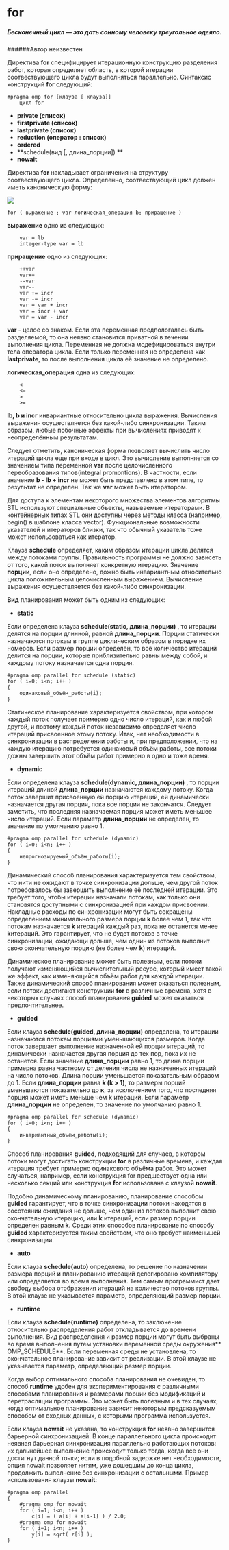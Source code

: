 # for

##### **Бесконечный цикл — это дать сонному человеку треугольное одеяло.**
######Автор неизвестен


Директива **for** специфицирует итерационную конструкцию разделения работ, которая определяет область, в которой итерации соотвествующего цикла будут выполняться параллельно. Синтаксис конструкций **for** следующий:

```
#pragma omp for [клауза [ клауза]]
    цикл for
```
* **private (список)**   
* **firstprivate (список)**  
* **lastprivate (список)**
* **reduction (оператор : список)**
* **ordered**
* **schedule(вид [, длина_порции]) **
* **nowait**

Директива **for** накладывает ограничения на структуру соотвествующего цикла. Определенно, соотвествующий цикл должен иметь каноническую форму:

![](xButl.png)
```
for ( выражение ; var логическая_операция b; приращение )
```
**выражение** одно из следующих:
```
    var = lb
    integer-type var = lb
```
**приращение** одно из следующих:
```
    ++var
    var++
    --var
    var--
    var += incr
    var -= incr
    var = var + incr
    var = incr + var
    var = var - incr 
```
**var** - целое со знаком. Если эта переменная предпологалась быть разделяемой, то она неявно становится приватной в течении выполнения цикла. Переменная не должна модефицироваться внутри тела оператора цикла. Если только переменная не определена как **lastprivate**, то после выполнения цикла её значение не определено.  

**логическая_операция** одна из следующих:
```
    <
    <=
    >
    >=
```
**lb, b и incr** инвариантные относительно цикла выражения. Вычисления выражения осуществляется без какой-либо синхронизации. Таким образом, любые побочные эффекты при вычислениях приводят к неопределённым результатам.

Следует отметить, каноническая форма позволяет вычислить число итераций цикла еще при входе в цикл. Это вычисление выполняется со значением типа переменной **var** после целочисленного переобразования типов(integral promontions). В частности, если значение **b - lb + incr** не может быть представлено в этом типе, то результат не определен. Так же **var** может быть итератором.

Для доступа к элементам некоторого множества элементов алгоритмы STL используют специальные объекты, называемые итераторами. В контейнерных типах STL они доступны через методы класса (например, begin() в шаблоне класса vector). Функциональные возможности указателей и итераторов близки, так что обычный указатель тоже может использоваться как итератор.

Клауза **schedule** определяет, каким образом итерации цикла делятся между потоками группы. Правильность программы не должно зависеть от того, какой поток выполняет конкретную итерацию. Значение **порции**, если оно определено, дожно быть инвариантным относительно цикла положительным целочисленным выражением. Вычисление выражения осуществляется без какой-либо синхронизации.  

**Вид** планирования может быть одним из следующих:
*  **static** 

Eсли определена клауза **schedule(static, длина_порции)** , то итерации делятся на порции длинной, равной **длина_порции**. Порции статически назначаются потокам в группе циклическим образом в порядке их номеров.
Если размер порции определён, то всё количество итераций делится на порции, которые приблизительно равны между собой, и каждому потоку назначается одна порция.

```
#pragma omp parallel for schedule (static)
for ( i=0; i<n; i++ )
{
    одинаковый_объём_работы(i);
}
```
Статическое планирование характеризуется свойством, при котором каждый поток получает примерно одно число итераций, как и любой другой, и поэтому каждый поток независимо определяет число итераций присвоенное этому потоку. Итак, нет необходимости в синхронизации в распределении работы и, при предположении, что на каждую итерацию потребуется одинаковый объём работы, все потоки дожны завершить этот объём работ примерно в одно и тоже время.

*  **dynamic** 

Если определена клауза **schedule(dynamic, длина_порции)** , то порции итераций длиной **длина_порции** назначаются каждому потоку. Когда поток завершит присвоенную ей порцию итераций, ей динамически назначается другая порция, пока все порции не закончатся. Следует заметить, что последняя назначаемая порция может иметь меньшее число итераций. Если параметр **длина_порции** не определен, то значение по умолчанию равно 1.

```
#pragma omp parallel for schedule (dynamic)
for ( i=0; i<n; i++ )
{
    непрогнозируемый_объём_работы(i);
}
```

Динамический способ планирования характеризуется тем свойством, что нити не ожидают в точке синхронизации дольше, чем другой поток потребовалось бы завершить выполнение её последней итерации. Это требует того, чтобы итерации назначали потокам, как только они становятся доступными с синхронизацией при каждом присвоении. Накладные расходы по синхронизации могут быть сокращены определением минимального размера порции **k** более чем 1, так что потокам назначается **k** итераций каждый раз, пока не останется менее **k**итераций. Это гарантирует, что не будет потоков в точке синхронизации, ожидающи дольше, чем однин из потоков выполнит свою окончательную порцию (не более чем **k**) итераций. 

Динамическое планирование может быть полезным, если потоки получают изменяющийся вычислительный ресурс, который имеет такой же эффект, как изменяющийся объём работ для каждой итерации. Также динамический способ планирования может оказаться полезным, если потоки достигают конструкции **for**  в различные времена, хотя в некоторых случаях способ планирования **guided** может оказаться предпочтительнее.

*  **guided** 

Если клауза **schedule(guided, длина_порции)** определена, то итерации назначаются потокам порциями уменьшающихся размеров. Когда поток завершает выполнение назначенной ей порции итераций, то динамически назначается другая порция до тех пор, пока их не останется. Если значение **длина_порции** равно 1, то длина порции примерна равна частному от деления числа не назначенных итераций на число потоков. Длина порции уменьшается показательным образом до 1. Если **длина_порции** равна **k (k > 1)**, то размеры порций уменьшаются показательно до **к**, за исключением того, что последняя порция может иметь меньше чем **k** итераций. Если параметр **длина_порции** не определен, то значение по умолчанию равно 1.

```
#pragma omp parallel for schedule (dynamic)
for ( i=0; i<n; i++ )
{
    инвариантный_объём_работы(i);
}
```

Способ планирования **guided**, подходящий для случаев, в котором потоки могут достигать конструкции **for** в различные времена, и каждая итерация требует примерно одинакового объёма работ. Это может случаться, например, если конструкция for предшествует одна или несколько секций или конструкция **for** использована с клаузой **nowait**.

Подобно динамическому планированию, планирование способом **guided** гарантирует, что в точке синхронизации потоки находятся в сосотоянии ожидания не дольше, чем один из потоков выполнит свою окончательную итерацию, или **k** итераций, если размер порции определен равным **k**. Среди этих способов планирование по способу **guided** характеризуется таким свойством, что оно требует наименьшей синхронизации.


*  **auto**

Если клауза **schedule(auto)** определена, то решение по назначении размера порций и планированию итераций делегировано компилятору или определяется во время выполнения. Тем самым программист дает свободу выбора отображения итераций на количество потоков группы. В этой клаузе не указывается параметр, определяющий размер порции. 

*  **runtime**

Если клауза **schedule(runtime)** определена, то заключение относительно распределения работ откладывается до времени выполнения. Вид распределения и размер порции могут быть выбраны во время выполнения путем установки переменной среды окружения** OMP_SCHEDULE**. Если переменная среды не установлена, то окончательное планирование зависит от реализации. В этой клаузе не указывается параметр, определяющий размер порции. 

Когда выбор оптимального способа планирования не очевиден, то способ **runtime** удобен для экспериментирования с различными способами планирования и размерами порции без модификаций и перетрасляции программы. Это может быть полезным и в тех случаях, когда оптимальное планирование зависит некоторым предсказуемым способом от входных данных, с которыми программа используется.


Если клауза **nowait** не указана, то конструкция **for** неявно завершится барьерной синхронизацией. В конце параллельного цикла происходит неявная барьерная синхронизация параллельно работающих потоков: их дальнейшее выполнение происходит только тогда, когда все они достигнут данной точки; если в подобной задержке нет необходимости, опция nowait позволяет нитям, уже дошедшим до конца цикла, продолжить выполнение без синхронизации с остальными.
Пример использования клаузы **nowait**:
```
#pragma omp parallel 
{
    #pragma omp for nowait
    for ( i=1; i<n; i++ )
        c[i] = ( a[i] + a[i-1] ) / 2.0;
    #pragma omp for nowait
    for ( i=1; i<n; i++ )
        y[i] = sqrt( z[i] );
}   
```

 